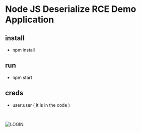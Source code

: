 # Node JS Deserialize RCE Demo Application

## install 
- npm install

## run
- npm start

## creds
- user:user ( it is in the code )
<br>

 ![LOGIN](rce.PNG)
